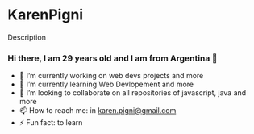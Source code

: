# KarenPigni
Description
### Hi there, I am 29 years old and I am from Argentina 👋
- 🔭 I’m currently working on web devs projects and more
- 🌱 I’m currently learning Web Devlopement and more
- 👯 I’m looking to collaborate on all repositories of javascript, java and more 
- 📫 How to reach me: in karen.pigni@gmail.com
- ⚡ Fun fact: to learn
